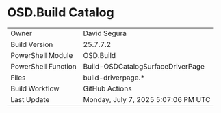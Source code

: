 ﻿# OSD.Build Catalog

| | |
|-|-|
| Owner | David Segura |
| Build Version | 25.7.7.2 |
| PowerShell Module | OSD.Build |
| PowerShell Function | Build-OSDCatalogSurfaceDriverPage |
| Files | build-driverpage.* |
| Build Workflow | GitHub Actions |
| Last Update | Monday, July 7, 2025 5:07:06 PM UTC |
